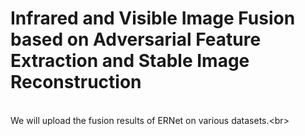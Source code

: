 # Infrared and Visible Image Fusion based on Adversarial Feature Extraction and Stable Image Reconstruction
<br> We will upload the fusion results of ERNet on various datasets.\<br>
